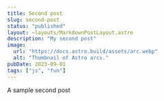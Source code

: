 ```yaml
---
title: Second post
slug: second-post
status: "published"
layout: ~layouts/MarkdownPostLayout.astro
description: "My second post"
image:
  url: "https://docs.astro.build/assets/arc.webp"
  alt: "Thumbnail of Astro arcs."
pubDate: 2023-09-01
tags: ["js", "fun"]
---
```


A sample second post
